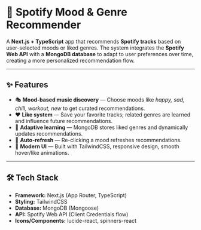 # 🎵 Spotify Mood & Genre Recommender  

A **Next.js + TypeScript** app that recommends **Spotify tracks** based on user-selected moods or liked genres. The system integrates the **Spotify Web API** with a **MongoDB database** to adapt to user preferences over time, creating a more personalized recommendation flow.  

---

## ✨ Features  

- 🎭 **Mood-based music discovery** — Choose moods like *happy, sad, chill, workout, new* to get curated recommendations.  
- ❤️ **Like system** — Save your favorite tracks; related genres are learned and influence future recommendations.  
- 🧠 **Adaptive learning** — MongoDB stores liked genres and dynamically updates recommendations.  
- 🔄 **Auto-refresh** — Re-clicking a mood refreshes recommendations.  
- 🎨 **Modern UI** — Built with TailwindCSS, responsive design, smooth hover/like animations.  

---

## 🛠️ Tech Stack  

- **Framework:** Next.js (App Router, TypeScript)  
- **Styling:** TailwindCSS  
- **Database:** MongoDB (Mongoose)  
- **API:** Spotify Web API (Client Credentials flow)  
- **Icons/Components:** lucide-react, spinners-react  




